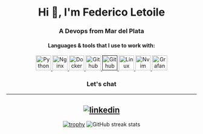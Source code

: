 <h1 align="center">Hi 👋,  I'm Federico Letoile</h1>
<h3 align="center">A Devops from Mar del Plata</h3>

<h4 align="center">Languages & tools that I use to work with:</h4>

<p align="center">  </a> <a href="https://www.python.org/" target="_blank"> <img src="https://www.svgrepo.com/show/374016/python.svg" alt="Python" width="40" height="40"/> </a>  <a href="https://nginx.org/en/" target="_blank"> <img src="https://www.svgrepo.com/show/373924/nginx.svg" alt="Nginx" width="40" height="40"/> </a> <a href="https://www.docker.com/" target="_blank"> <img src="https://cdn.worldvectorlogo.com/logos/docker.svg" alt="Docker" width="40" height="40"/> </a> <a href="https://github.com/" target="_blank"> <img src="https://upload.wikimedia.org/wikipedia/commons/9/91/Octicons-mark-github.svg" alt="Github" width="40" height="40"/> </a> <a href="" target="_blank"> <img src="https://icon.icepanel.io/Technology/svg/GitHub-Actions.svg" alt="Github Actions" width="40" height="40"/> </a> </a> <a href="https://archlinux.org/" target="_blank"> <img src="https://www.vectorlogo.zone/logos/archlinux/archlinux-icon.svg" alt="Linux" width="40" height="40"/> </a> </a> <a href="https://neovim.io/" target="_blank"> <img src="https://icons.iconarchive.com/icons/papirus-team/papirus-apps/256/nvim-icon.png" alt="Nvim" width="40" height="40"/> </a> </a> <a href="https://grafana.com/" target="_blank"> <img src="https://upload.wikimedia.org/wikipedia/commons/thumb/a/a1/Grafana_logo.svg/512px-Grafana_logo.svg.png?20230113183101" alt="Grafana" width="40" height="40"/> </a>

  

<h3 align="center">Let's chat</h3>

<div align="center">
   
[1]: https://www.linkedin.com/in/federicoletoile
---

[![linkedin](https://img.shields.io/badge/LinkedIn-0077B5?style=for-the-badge&logo=linkedin&logoColor=white)][1]
---
[![trophy](https://github-profile-trophy.vercel.app/?username=fedeletoile)](https://github.com/ryo-ma/github-profile-trophy)
![GitHub streak stats](https://streak-stats.demolab.com/?user=fedeletoile)
<!--    
  <img height="180em" src="https://github-readme-stats.vercel.app/api?username=MarcosCaballero&show_icons=true&hide_border=true&&count_private=true&include_all_commits=true" /> -->
</div>
